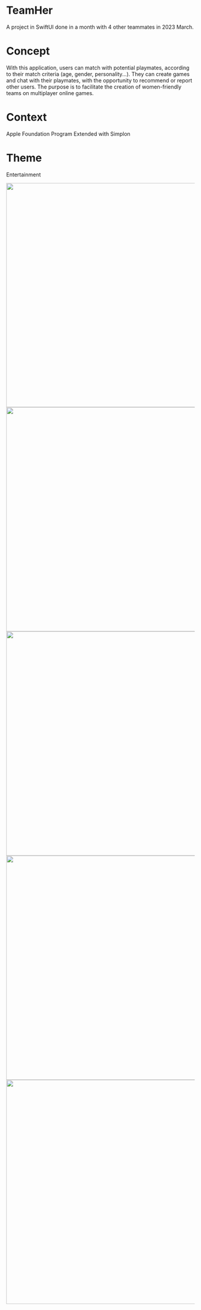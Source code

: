 # TeamHer

A project in SwiftUI done in a month with 4 other teammates in 2023 March.

# Concept
With this application, users can match with potential playmates, according to their match criteria (age, gender, personality...). They can create games and chat with their playmates, with the opportunity to recommend or report other users. The purpose is to facilitate the creation of women-friendly teams on multiplayer online games.

# Context
Apple Foundation Program Extended with Simplon

# Theme
Entertainment

<img src="https://user-images.githubusercontent.com/77630883/231756171-9a1d74fc-3e8b-4102-97cc-8b6534a1b74f.png" width="600"> <img src="https://user-images.githubusercontent.com/77630883/231756196-b557ed91-29b4-4171-97c7-caf9f465bd7f.png" width="600"> <img src="https://user-images.githubusercontent.com/77630883/231756215-5d23260d-ff5e-4b8b-b9c3-68736e6bae11.png" width="600"> <img src="https://user-images.githubusercontent.com/77630883/231756254-12f70aed-219f-4a1c-8b56-14eb4b44c59b.png" width="600"> <img src="https://user-images.githubusercontent.com/77630883/231756289-34d6c6c5-2e86-4299-8ede-583dc49e6220.png" width="600"> 

